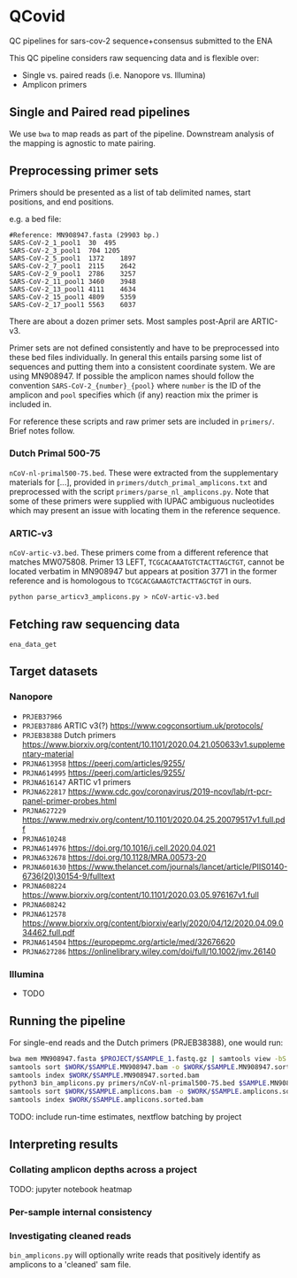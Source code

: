 # QCovid
QC pipelines for sars-cov-2 sequence+consensus submitted to the ENA

This QC pipeline considers raw sequencing data and is flexible over:

* Single vs. paired reads (i.e. Nanopore vs. Illumina)
* Amplicon primers

## Single and Paired read pipelines

We use `bwa` to map reads as part of the pipeline. Downstream analysis of the mapping is agnostic to mate pairing.

## Preprocessing primer sets

Primers should be presented as a list of tab delimited names, start positions, and end positions.

e.g. a bed file:

```
#Reference: MN908947.fasta (29903 bp.)
SARS-CoV-2_1_pool1	30	495
SARS-CoV-2_3_pool1	704	1205
SARS-CoV-2_5_pool1	1372	1897
SARS-CoV-2_7_pool1	2115	2642
SARS-CoV-2_9_pool1	2786	3257
SARS-CoV-2_11_pool1	3460	3948
SARS-CoV-2_13_pool1	4111	4634
SARS-CoV-2_15_pool1	4809	5359
SARS-CoV-2_17_pool1	5563	6037
```

There are about a dozen primer sets. Most samples post-April are ARTIC-v3.

Primer sets are not defined consistently and have to be preprocessed into these bed files individually. In general this entails parsing some list of sequences and putting them into a consistent coordinate system. We are using MN908947. If possible the amplicon names should follow the convention `SARS-CoV-2_{number}_{pool}` where `number` is the ID of the amplicon and `pool` specifies which (if any) reaction mix the primer is included in.

For reference these scripts and raw primer sets are included in `primers/`. Brief notes follow.

### Dutch Primal 500-75
`nCoV-nl-primal500-75.bed`. These were extracted from the supplementary materials for [...], provided in `primers/dutch_primal_amplicons.txt` and preprocessed with the script `primers/parse_nl_amplicons.py`. Note that some of these primers were supplied with IUPAC ambiguous nucleotides which may present an issue with locating them in the reference sequence.

### ARTIC-v3
`nCoV-artic-v3.bed`. These primers come from a different reference that matches MW075808. Primer 13 LEFT, `TCGCACAAATGTCTACTTAGCTGT`, cannot be located verbatim in MN908947 but appears at position 3771 in the former reference and is homologous to `TCGCACGAAAGTCTACTTAGCTGT` in ours.

`python parse_articv3_amplicons.py > nCoV-artic-v3.bed`

## Fetching raw sequencing data

`ena_data_get`

## Target datasets

### Nanopore

* `PRJEB37966`
* `PRJEB37886` ARTIC v3(?) https://www.cogconsortium.uk/protocols/
* `PRJEB38388` Dutch primers https://www.biorxiv.org/content/10.1101/2020.04.21.050633v1.supplementary-material
* `PRJNA613958` https://peerj.com/articles/9255/
* `PRJNA614995` https://peerj.com/articles/9255/
* `PRJNA616147` ARTIC v1 primers
* `PRJNA622817` https://www.cdc.gov/coronavirus/2019-ncov/lab/rt-pcr-panel-primer-probes.html
* `PRJNA627229` https://www.medrxiv.org/content/10.1101/2020.04.25.20079517v1.full.pdf
* `PRJNA610248`
* `PRJNA614976` https://doi.org/10.1016/j.cell.2020.04.021
* `PRJNA632678` https://doi.org/10.1128/MRA.00573-20
* `PRJNA601630` https://www.thelancet.com/journals/lancet/article/PIIS0140-6736(20)30154-9/fulltext
* `PRJNA608224` https://www.biorxiv.org/content/10.1101/2020.03.05.976167v1.full
* `PRJNA608242`
* `PRJNA612578` https://www.biorxiv.org/content/biorxiv/early/2020/04/12/2020.04.09.034462.full.pdf
* `PRJNA614504` https://europepmc.org/article/med/32676620
* `PRJNA627286` https://onlinelibrary.wiley.com/doi/full/10.1002/jmv.26140

### Illumina
* TODO

## Running the pipeline

For single-end reads and the Dutch primers (PRJEB38388), one would run:

```bash
bwa mem MN908947.fasta $PROJECT/$SAMPLE_1.fastq.gz | samtools view -bS - > $WORK/$SAMPLE.MN908947.bam
samtools sort $WORK/$SAMPLE.MN908947.bam -o $WORK/$SAMPLE.MN908947.sorted.bam
samtools index $WORK/$SAMPLE.MN908947.sorted.bam
python3 bin_amplicons.py primers/nCoV-nl-primal500-75.bed $SAMPLE.MN908947.sorted.bam
samtools sort $WORK/$SAMPLE.amplicons.bam -o $WORK/$SAMPLE.amplicons.sorted.bam
samtools index $WORK/$SAMPLE.amplicons.sorted.bam
````

TODO: include run-time estimates, nextflow batching by project

## Interpreting results

### Collating amplicon depths across a project

TODO: jupyter notebook heatmap

### Per-sample internal consistency

### Investigating cleaned reads
`bin_amplicons.py` will optionally write reads that positively identify as amplicons to a 'cleaned' sam file.

